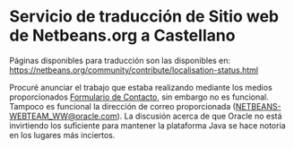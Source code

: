 # Servicio de traducción de Sitio web de Netbeans.org a Castellano

Páginas disponibles para traducción son las disponibles en: https://netbeans.org/community/contribute/localisation-status.html

Procuré anunciar el trabajo que estaba realizando mediante los medios proporcionados [Formulario de Contacto](https://netbeans.org/about/contact_form.html?to=14&subject=interested%20in%20NetBeans.org%20translation), sin embargo no es funcional. Tampoco es funcional la dirección de correo proporcionada (NETBEANS-WEBTEAM_WW@oracle.com).
La discusión acerca de que Oracle no está invirtiendo los suficiente para mantener la plataforma Java se hace notoria en los lugares más inciertos.
